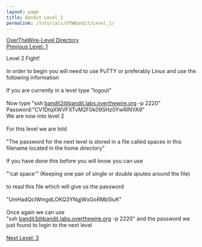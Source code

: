 ```yaml
---
layout: page
title: Bandit Level 2
permalink: /Tutorials/OTWBandit/Level_2/
---
```

[OverTheWire-Level Directory](https://zacvr.github.io/Tutorials/OTWBandit/)
<br/>
[Previous Level: 1](https://zacvr.github.io//Tutorials/OTWBandit/Level_1)
<br/>

Level 2 Fight!
<br/><br/>
In order to begin you will need to use PuTTY or preferably Linux and use the following information
<br/><br/>
If you are currently in a level type "logout"
<br/><br/>
Now type "ssh bandit2@bandit.labs.overthewire.org -p 2220"
<br/>
Password:"CV1DtqXWVFXTvM2F0k09SHz0YwRINYA9"
<br/>
We are now into level 2
<br/><br/>
For this level we are told
<br/><br/>
"The password for the next level is stored in a file called spaces in this filename located in the home directory"
<br/><br/>
If you have done this before you will know you can use
<br/><br/>
"'cat space'" (Keeping one pair of single or double qoutes around the file)
<br/><br/>
to read this file which will give us the password
<br/><br/>
"UmHadQclWmgdLOKQ3YNgjWxGoRMb5luK"
<br/><br/>
Once again we can use
<br/>
"ssh bandit3@bandit.labs.overthewire.org -p 2220"
and the password we just found to login to the next level
<br/>
<br/>
[Next Level: 3](https://zacvr.github.io//Tutorials/OTWBandit/Level_3)
